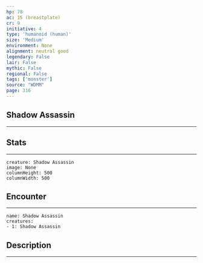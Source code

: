 ```yaml
---
hp: 78
ac: 15 (breastplate)
cr: 9
initiative: 4
type: 'humanoid (human)'    
size: 'Medium'
environment: None
alignment: neutral good
legendary: False
lair: False
mythic: False
regional: False
tags: ['monster']
source: "WDMM"
page: 316
---
```


## Shadow Assassin
---



## Stats
---

```statblock
creature: Shadow Assassin
image: None
columnHeight: 500
columnWidth: 500
```

## Encounter
---

```encounter-table
name: Shadow Assassin
creatures:
- 1: Shadow Assassin
```

## Description
---




